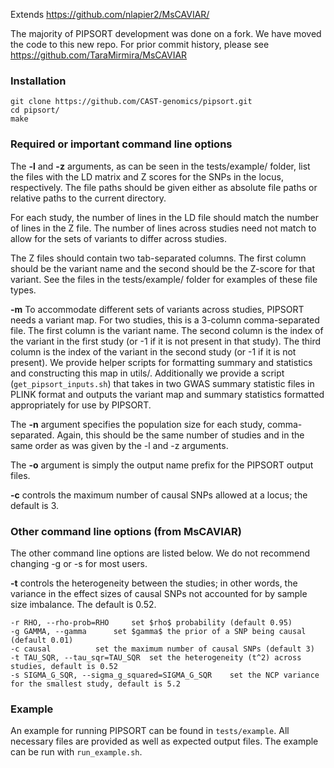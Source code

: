 Extends https://github.com/nlapier2/MsCAVIAR/

The majority of PIPSORT development was done on a fork. We have moved the code to this new repo. For prior commit history, please see https://github.com/TaraMirmira/MsCAVIAR

### Installation


```
git clone https://github.com/CAST-genomics/pipsort.git
cd pipsort/
make
```


### Required or important command line options

The **-l** and **-z** arguments, as can be seen in the tests/example/ folder, list the files with the LD matrix and Z scores for the SNPs in the locus, respectively. The file paths should be given either as absolute file paths or relative paths to the current directory.

For each study, the number of lines in the LD file should match the number of lines in the Z file. The number of lines across studies need not match to allow for the sets of variants to differ across studies. 

The Z files should contain two tab-separated columns. The first column should be the variant name and the second should be the Z-score for that variant. See the files in the tests/example/ folder for examples of these file types.

**-m** To accommodate different sets of variants across studies, PIPSORT needs a variant map. For two studies, this is a 3-column comma-separated file. The first column is the variant name. The second column is the index of the variant in the first study (or -1 if it is not present in that study). The third column is the index of the variant in the second study (or -1 if it is not present). We provide helper scripts for formatting summary and statistics and constructing this map in utils/. Additionally we provide a script (`get_pipsort_inputs.sh`) that takes in two GWAS summary statistic files in PLINK format and outputs the variant map and summary statistics formatted appropriately for use by PIPSORT.

The **-n** argument specifies the population size for each study, comma-separated. Again, this should be the same number of studies and in the same order as was given by the -l and -z arguments. 

The **-o** argument is simply the output name prefix for the PIPSORT output files.

**-c** controls the maximum number of causal SNPs allowed at a locus; the default is 3. 

### Other command line options (from MsCAVIAR)

The other command line options are listed below. We do not recommend changing -g or -s for most users.

**-t** controls the heterogeneity between the studies; in other words, the variance in the effect sizes of causal SNPs not accounted for by sample size imbalance. The default is 0.52.

```
-r RHO, --rho-prob=RHO     set $rho$ probability (default 0.95)
-g GAMMA, --gamma      set $gamma$ the prior of a SNP being causal (default 0.01)
-c causal          set the maximum number of causal SNPs (default 3)
-t TAU_SQR, --tau_sqr=TAU_SQR  set the heterogeneity (t^2) across studies, default is 0.52
-s SIGMA_G_SQR, --sigma_g_squared=SIGMA_G_SQR    set the NCP variance for the smallest study, default is 5.2

```

### Example

An example for running PIPSORT can be found in `tests/example`. All necessary files are provided as well as expected output files. The example can be run with `run_example.sh`.

